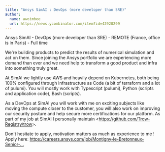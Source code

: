 ```yaml
---
title: "Ansys SimAI : DevOps (more developer than SRE)"
author:
  name: awoimbee
  url: https://news.ycombinator.com/item?id=42920299
---
```

Ansys SimAI - DevOps (more developer than SRE) - REMOTE (France, office is in Paris) - Full time

We&#x27;re building products to predict the results of numerical simulation and act on them.
Since joining the Ansys portfolio we are experiencing more demand than ever and we need help to transform a good product and infra into something truly great.

At SimAI we lightly use AWS and heavily depend on Kubernetes, both being 100% configured through Infrastructure as Code (a bit of terraform and a lot of pulumi). 
You will mostly work with Typescript (pulumi), Python (scripts and application code), Bash (scripts).

As a DevOps at SimAI you will work with me on exciting subjects like moving the compute closer to the customer, you will also work on improving our security posture and help secure more certifications for our platform.
As part of my job at SimAI I personally maintain &lt;<a href="https:&#x2F;&#x2F;github.com&#x2F;Trow-Registry&#x2F;trow">https:&#x2F;&#x2F;github.com&#x2F;Trow-Registry&#x2F;trow</a>&gt;.

Don&#x27;t hesitate to apply, motivation matters as much as experience to me ! 
Apply here: <a href="https:&#x2F;&#x2F;careers.ansys.com&#x2F;job&#x2F;Montigny-le-Bretonneux-Senior-DevOps-Engineer-REMOTE-%28fm%29-78180&#x2F;1250810100&#x2F;" rel="nofollow">https:&#x2F;&#x2F;careers.ansys.com&#x2F;job&#x2F;Montigny-le-Bretonneux-Senior-...</a>
<JobApplication />
